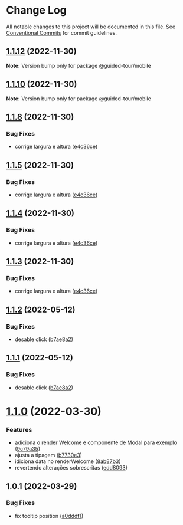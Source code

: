 # Change Log

All notable changes to this project will be documented in this file.
See [Conventional Commits](https://conventionalcommits.org) for commit guidelines.

## [1.1.12](https://github.com/isaac-oliveira/guided-tour/compare/@guided-tour/mobile@1.1.10...@guided-tour/mobile@1.1.12) (2022-11-30)

**Note:** Version bump only for package @guided-tour/mobile





## [1.1.10](https://github.com/isaac-oliveira/guided-tour/compare/@guided-tour/mobile@1.1.8...@guided-tour/mobile@1.1.10) (2022-11-30)

**Note:** Version bump only for package @guided-tour/mobile





## [1.1.8](https://github.com/isaac-oliveira/guided-tour/compare/@guided-tour/mobile@1.1.2...@guided-tour/mobile@1.1.8) (2022-11-30)


### Bug Fixes

* corrige largura e altura ([e4c36ce](https://github.com/isaac-oliveira/guided-tour/commit/e4c36ce5a8e1f6fc33707e38d5cb1ca03f6feab9))





## [1.1.5](https://github.com/isaac-oliveira/guided-tour/compare/@guided-tour/mobile@1.1.2...@guided-tour/mobile@1.1.5) (2022-11-30)


### Bug Fixes

* corrige largura e altura ([e4c36ce](https://github.com/isaac-oliveira/guided-tour/commit/e4c36ce5a8e1f6fc33707e38d5cb1ca03f6feab9))





## [1.1.4](https://github.com/isaac-oliveira/guided-tour/compare/@guided-tour/mobile@1.1.2...@guided-tour/mobile@1.1.4) (2022-11-30)


### Bug Fixes

* corrige largura e altura ([e4c36ce](https://github.com/isaac-oliveira/guided-tour/commit/e4c36ce5a8e1f6fc33707e38d5cb1ca03f6feab9))





## [1.1.3](https://github.com/isaac-oliveira/guided-tour/compare/@guided-tour/mobile@1.1.2...@guided-tour/mobile@1.1.3) (2022-11-30)


### Bug Fixes

* corrige largura e altura ([e4c36ce](https://github.com/isaac-oliveira/guided-tour/commit/e4c36ce5a8e1f6fc33707e38d5cb1ca03f6feab9))





## [1.1.2](https://github.com/isaac-oliveira/guided-tour/compare/@guided-tour/mobile@1.1.0...@guided-tour/mobile@1.1.2) (2022-05-12)


### Bug Fixes

* desable click ([b7ae8a2](https://github.com/isaac-oliveira/guided-tour/commit/b7ae8a2871ca322cd9f4ba828d3c514c189539f6))





## [1.1.1](https://github.com/isaac-oliveira/guided-tour/compare/@guided-tour/mobile@1.1.0...@guided-tour/mobile@1.1.1) (2022-05-12)


### Bug Fixes

* desable click ([b7ae8a2](https://github.com/isaac-oliveira/guided-tour/commit/b7ae8a2871ca322cd9f4ba828d3c514c189539f6))





# [1.1.0](https://github.com/isaac-oliveira/guided-tour/compare/@guided-tour/mobile@1.0.1...@guided-tour/mobile@1.1.0) (2022-03-30)


### Features

* adiciona o render Welcome e componente de Modal para exemplo ([9c79a35](https://github.com/isaac-oliveira/guided-tour/commit/9c79a35e61edaa0e2310d644bbee6c6ca24f9654))
* ajusta a tipagem ([b7730e3](https://github.com/isaac-oliveira/guided-tour/commit/b7730e3fc764cedd2ae593bca5a1b0ac3639a5b7))
* idiciona data no renderWelcome ([8ab87b3](https://github.com/isaac-oliveira/guided-tour/commit/8ab87b34af232efeaa07e9368eb8d9d37999ca33))
* revertendo alterações sobrescritas ([edd8093](https://github.com/isaac-oliveira/guided-tour/commit/edd8093c0c83b00fee4df7da5c26af4ac523092a))





## 1.0.1 (2022-03-29)


### Bug Fixes

* fix tooltip position ([a0dddf1](https://github.com/isaac-oliveira/guided-tour/commit/a0dddf1fa40ef4db62ac2042b2900e68e36f00cf))
